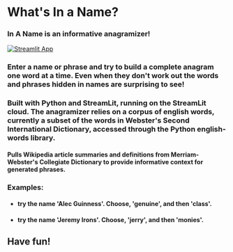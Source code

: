 # What's In a Name?
### In A Name is an informative anagramizer!

[![Streamlit App](https://static.streamlit.io/badges/streamlit_badge_black_white.svg)](https://inaname.streamlitapp.com)

### Enter a name or phrase and try to build a complete anagram one word at a time.  Even when they don't work out the words and phrases hidden in names are surprising to see!

### Built with Python and StreamLit, running on the StreamLit cloud.  The anagramizer relies on a corpus of english words, currently a subset of the words in Webster's Second International Dictionary, accessed through the Python english-words library.

#### Pulls Wikipedia article summaries and definitions from Merriam-Webster's Collegiate Dictionary to provide informative context for generated phrases.

### Examples: 
 - #### try the name **'Alec Guinness'**.  Choose, **'genuine'**, and then **'class'**.
 - #### try the name **'Jeremy Irons'**.  Choose, **'jerry'**, and then **'monies'**.

## Have fun!

